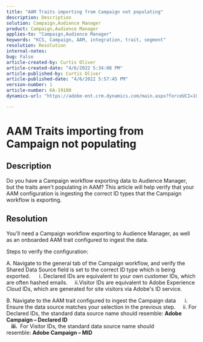 ```yaml
---
title: "AAM Traits importing from Campaign not populating"
description: Description
solution: Campaign,Audience Manager
product: Campaign,Audience Manager
applies-to: "Campaign,Audience Manager"
keywords: "KCS, Campaign, AAM, integration, trait, segment"
resolution: Resolution
internal-notes: 
bug: False
article-created-by: Curtis Oliver
article-created-date: "4/6/2022 5:34:08 PM"
article-published-by: Curtis Oliver
article-published-date: "4/6/2022 5:57:45 PM"
version-number: 1
article-number: KA-19100
dynamics-url: "https://adobe-ent.crm.dynamics.com/main.aspx?forceUCI=1&pagetype=entityrecord&etn=knowledgearticle&id=2a0736be-cfb5-ec11-983f-000d3a5d0cd2"

---
```

# AAM Traits importing from Campaign not populating

## Description

Do you have a Campaign workflow exporting data to Audience Manager, but the traits aren't populating in AAM? This article will help verify that your AAM configuration is ingesting the correct ID types that the Campaign workflow is exporting. 

## Resolution


You'll need a Campaign workflow exporting to Audience Manager, as well as an onboarded AAM trait configured to ingest the data. 

 Steps to verify the configuration:

A. Navigate to the general tab of the Campaign workflow, and verify the Shared Data Source field is set to the correct ID type which is being exported.
      i. Declared IDs are equivalent to your own customer IDs, which are often hashed emails.
     ii.Visitor IDs are equivalent to Adobe Experience Cloud IDs, which are generated for site visitors via Adobe's ID service.

B. Navigate to the AAM trait configured to ingest the Campaign data
      i. Ensure the data source matches your selection in the previous step.
     ii. For Declared IDs, the standard data source name should resemble: <b>A</b><b>dobe Campaign – Declared ID
<br>    iii. </b> For Visitor IDs, the standard data source name should resemble: <b>Adobe Campaign – MID</b>






